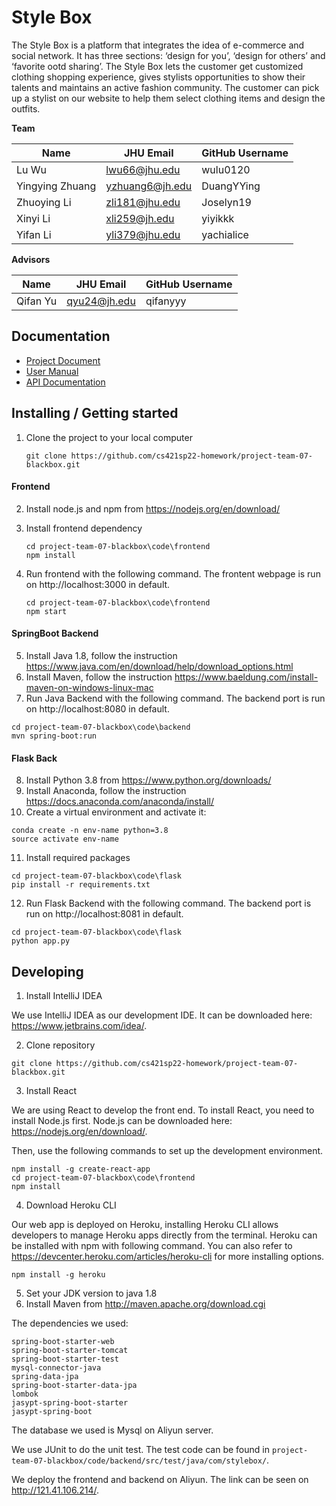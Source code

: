 # Style Box 

The Style Box is a platform that integrates the idea of e-commerce and social network. It has three sections: ‘design for you’, ‘design for others’ and ‘favorite ootd sharing’. The Style Box lets the customer get customized clothing shopping experience, gives stylists opportunities to show their talents and maintains an active fashion community. The customer can pick up a stylist on our website to help them select clothing items and design the outfits. 

**Team**

| Name            | JHU Email       | GitHub Username |
| --------------- | --------------- | --------------- |
| Lu Wu           | lwu66@jhu.edu   | wulu0120        |
| Yingying Zhuang | yzhuang6@jh.edu | DuangYYing      |
| Zhuoying Li     | zli181@jhu.edu  | Joselyn19       |
| Xinyi Li        | xli259@jh.edu   | yiyikkk         |
| Yifan Li        | yli379@jhu.edu  | yachialice      |

**Advisors** 

| Name     | JHU Email    | GitHub Username |
| -------- | ------------ | --------------- |
| Qifan Yu | qyu24@jh.edu | qifanyyy        |

## Documentation

* [Project Document](https://docs.google.com/document/d/1lrwvV_BBTX9bgQO4EuTjWO5jQo29IkbaiXwtHO_O8BU/edit#)
* [User Manual](https://cs421sp22-homework.github.io/project-team-07-blackbox/)
* [API Documentation](https://cs421sp22-homework.github.io/project-team-07-blackbox/)

## Installing / Getting started

1. Clone the project to your local computer

   ```shell
   git clone https://github.com/cs421sp22-homework/project-team-07-blackbox.git
   ```
#### Frontend
2. Install node.js and npm from https://nodejs.org/en/download/
3. Install frontend dependency

   ```shell
   cd project-team-07-blackbox\code\frontend
   npm install
   ```
4. Run frontend with the following command. The frontent webpage is run on http://localhost:3000 in default.

   ```shell
   cd project-team-07-blackbox\code\frontend
   npm start
   ```
#### SpringBoot Backend
5. Install Java 1.8, follow the instruction https://www.java.com/en/download/help/download_options.html
6. Install Maven, follow the instruction https://www.baeldung.com/install-maven-on-windows-linux-mac
7. Run Java Backend with the following command. The backend port is run on http://localhost:8080 in default.
```shell
cd project-team-07-blackbox\code\backend
mvn spring-boot:run
```
#### Flask Back
8. Install Python 3.8 from https://www.python.org/downloads/
9. Install Anaconda, follow the instruction https://docs.anaconda.com/anaconda/install/
10. Create a virtual environment and activate it:

```shell
conda create -n env-name python=3.8
source activate env-name
```
11. Install required packages
```shell
cd project-team-07-blackbox\code\flask
pip install -r requirements.txt
```
12. Run Flask Backend with the following command. The backend port is run on http://localhost:8081 in default.
```shell
cd project-team-07-blackbox\code\flask
python app.py
```

## Developing

1.  Install IntelliJ IDEA

We use IntelliJ IDEA as our development IDE. It can be downloaded here: https://www.jetbrains.com/idea/.

2. Clone repository

```
git clone https://github.com/cs421sp22-homework/project-team-07-blackbox.git
```

3. Install React

We are using React to develop the front end. To install React, you need to install Node.js first. Node.js can be downloaded here: https://nodejs.org/en/download/.

Then, use the following commands to set up the development environment.

```
npm install -g create-react-app
cd project-team-07-blackbox\code\frontend
npm install
```

4. Download Heroku CLI

Our web app is deployed on Heroku, installing Heroku CLI allows developers to manage Heroku apps directly from the terminal. Heroku can be installed with npm with following command. You can also refer to https://devcenter.heroku.com/articles/heroku-cli for more installing options.

```
npm install -g heroku
```

5. Set your JDK version to java 1.8
6. Install Maven from http://maven.apache.org/download.cgi

The dependencies we used:

```
spring-boot-starter-web
spring-boot-starter-tomcat
spring-boot-starter-test
mysql-connector-java
spring-data-jpa
spring-boot-starter-data-jpa
lombok
jasypt-spring-boot-starter
jasypt-spring-boot
```

The database we used is Mysql on Aliyun server.

We use JUnit to do the unit test. The test code can be found in ``project-team-07-blackbox/code/backend/src/test/java/com/stylebox/``.

We deploy the frontend and backend on Aliyun. The link can be seen on http://121.41.106.214/.
